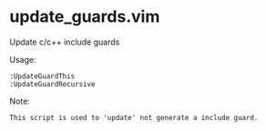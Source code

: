 update_guards.vim
=================

Update c/c++ include guards

Usage:

    :UpdateGuardThis
    :UpdateGuardRecursive
 
Note:

    This script is used to 'update' not generate a include guard.
